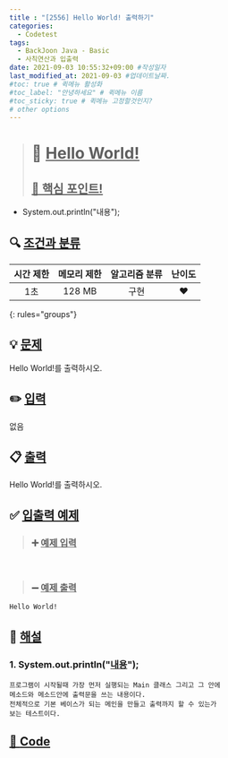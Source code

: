 ```yaml
---
title : "[2556] Hello World! 출력하기"
categories:
  - Codetest
tags:
  - BackJoon Java - Basic
  - 사칙연산과 입출력
date: 2021-09-03 10:55:32+09:00 #작성일자
last_modified_at: 2021-09-03 #업데이트날짜.
#toc: true # 퀵메뉴 활성화
#toc_label: "안녕하세요" # 퀵메뉴 이름
#toc_sticky: true # 퀵메뉴 고정할것인지?
# other options
---
```

> # 📜 <u>Hello World!</u> 
> ## <u>📌 핵심 포인트!</u> 
* System.out.println("내용");


## 🔍 <u>조건과 분류</u>

| 시간 제한  | 메모리 제한  |  알고리즘 분류 | 난이도 
|:-------------:|:---------------:|:-----------:|:---------:
| 1초     | 128 MB | 구현 | ❤️ 
{: rules="groups"}

## 💡 <u>문제</u> 
Hello World!를 출력하시오.

## ✏️ <u>입력</u>
없음

## 📋 <u>출력</u>
Hello World!를 출력하시오.

## ✅ <u>입출력 예제</u>
> ### ➕ <u>예제 입력</u>
	ㅤ
	
> ### ➖ <u>예제 출력</u>
	Hello World!

## 💭 <u>해설</u>
### 1. System.out.println("<u>내용</u>");
	프로그램이 시작될때 가장 먼저 실행되는 Main 클래스 그리고 그 안에 
	메소드와 메소드안에 출력문을 쓰는 내용이다.
	전체적으로 기본 베이스가 되는 메인을 만들고 출력까지 할 수 있는가
	보는 테스트이다.


## <u>📖 <u>Code</u>
<script src="https://gist.github.com/Cononi/d3bad3e7f58c4e97db277721d74320c8.js"></script>